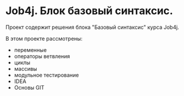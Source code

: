 # Job4j. Блок базовый синтаксис.
Проект содержит решения блока "Базовый синтаксис" курса Job4j.

В этом проекте рассмотрены:
- переменные  
- операторы ветвления
- циклы
- массивы
- модульное тестирование
- IDEA
- Основы GIT